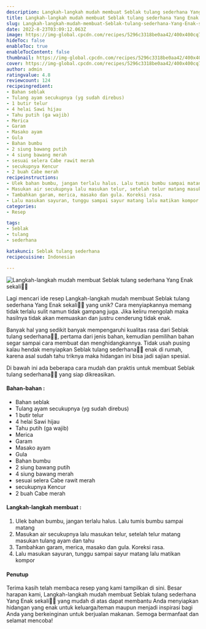 ```yaml
---
description: Langkah-langkah mudah membuat Seblak tulang sederhana Yang Enak sekali"
title: Langkah-langkah mudah membuat Seblak tulang sederhana Yang Enak sekali
slug: Langkah-langkah-mudah-membuat-Seblak-tulang-sederhana-Yang-Enak-sekali
date: 2022-8-23T03:09:12.063Z
image: https://img-global.cpcdn.com/recipes/5296c3318be0aa42/400x400cq70/photo.jpg
hideToc: false
enableToc: true
enableTocContent: false
thumbnail: https://img-global.cpcdn.com/recipes/5296c3318be0aa42/400x400cq70/photo.jpg
cover: https://img-global.cpcdn.com/recipes/5296c3318be0aa42/400x400cq70/photo.jpg
author: admin
ratingvalue: 4.8
reviewcount: 124
recipeingredient:
- Bahan seblak
- Tulang ayam secukupnya (yg sudah direbus)
- 1 butir telur
- 4 helai Sawi hijau
- Tahu putih (ga wajib)
- Merica
- Garam
- Masako ayam
- Gula
- Bahan bumbu
- 2 siung bawang putih
- 4 siung bawang merah
- sesuai selera Cabe rawit merah
- secukupnya Kencur
- 2 buah Cabe merah
recipeinstructions:
- Ulek bahan bumbu, jangan terlalu halus. Lalu tumis bumbu sampai matang
- Masukan air secukupnya lalu masukan telur, setelah telur matang masukan tulang ayam dan tahu
- Tambahkan garam, merica, masako dan gula. Koreksi rasa.
- Lalu masukan sayuran, tunggu sampai sayur matang lalu matikan kompor
categories:
- Resep

tags:
- Seblak
- tulang
- sederhana

katakunci: Seblak tulang sederhana
recipecuisine: Indonesian

---
```


![Langkah-langkah mudah membuat Seblak tulang sederhana Yang Enak sekali👩‍🍳](https://img-global.cpcdn.com/recipes/5296c3318be0aa42/400x400cq70/photo.jpg)

Lagi mencari ide resep Langkah-langkah mudah membuat Seblak tulang sederhana Yang Enak sekali👩‍🍳 yang unik? Cara menyiapkannya memang tidak terlalu sulit namun tidak gampang juga. Jika keliru mengolah maka hasilnya tidak akan memuaskan dan justru cenderung tidak enak.

Banyak hal yang sedikit banyak mempengaruhi kualitas rasa dari Seblak tulang sederhana👩‍🍳, pertama dari jenis bahan, kemudian pemilihan bahan segar sampai cara membuat dan menghidangkannya. Tidak usah pusing kalau hendak menyiapkan Seblak tulang sederhana👩‍🍳 enak di rumah, karena asal sudah tahu triknya maka hidangan ini bisa jadi sajian spesial.

Di bawah ini ada beberapa cara mudah dan praktis untuk membuat Seblak tulang sederhana👩‍🍳 yang siap dikreasikan.

<!--inarticleads1-->

#### Bahan-bahan :

- Bahan seblak
- Tulang ayam secukupnya (yg sudah direbus)
- 1 butir telur
- 4 helai Sawi hijau
- Tahu putih (ga wajib)
- Merica
- Garam
- Masako ayam
- Gula
- Bahan bumbu
- 2 siung bawang putih
- 4 siung bawang merah
- sesuai selera Cabe rawit merah
- secukupnya Kencur
- 2 buah Cabe merah

<!--inarticleads2-->

#### Langkah-langkah membuat :

1. Ulek bahan bumbu, jangan terlalu halus. Lalu tumis bumbu sampai matang
1. Masukan air secukupnya lalu masukan telur, setelah telur matang masukan tulang ayam dan tahu
1. Tambahkan garam, merica, masako dan gula. Koreksi rasa.
1. Lalu masukan sayuran, tunggu sampai sayur matang lalu matikan kompor

#### Penutup

Terima kasih telah membaca resep yang kami tampilkan di sini. Besar harapan kami, Langkah-langkah mudah membuat Seblak tulang sederhana Yang Enak sekali👩‍🍳 yang mudah di atas dapat membantu Anda menyiapkan hidangan yang enak untuk keluarga/teman maupun menjadi inspirasi bagi Anda yang berkeinginan untuk berjualan makanan. Semoga bermanfaat dan selamat mencoba!